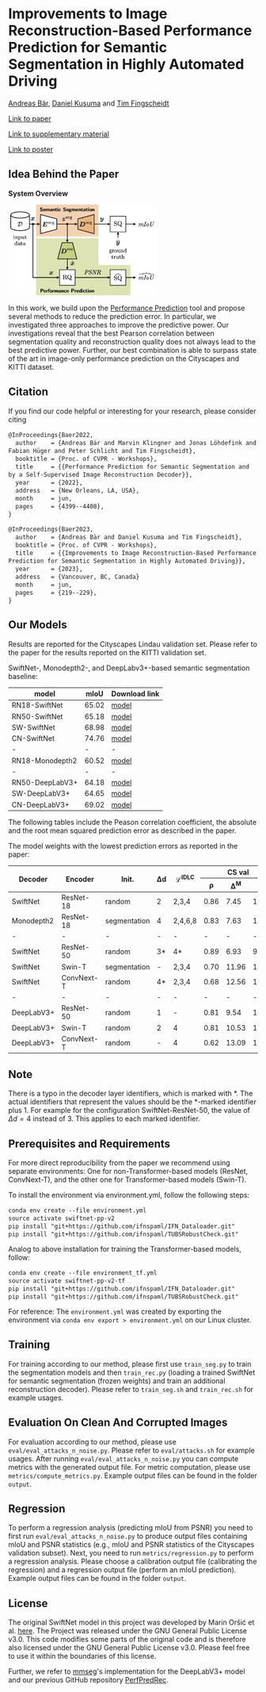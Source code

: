 # Improvements to Image Reconstruction-Based Performance Prediction for Semantic Segmentation in Highly Automated Driving
[Andreas Bär](https://andrbaer.github.io/), [Daniel Kusuma](https://github.com/ksmdnl) and [Tim Fingscheidt](https://www.tu-braunschweig.de/en/ifn/institute/team/sv/fingscheidt)

[Link to paper]()

[Link to supplementary material]()

[Link to poster]()

## Idea Behind the Paper
**System Overview**

<img src="performance_prediction.png" width="300">

In this work, we build upon 
the [Performance Prediction](https://openaccess.thecvf.com/content/CVPR2022W/WAD/papers/Bar_Performance_Prediction_for_Semantic_Segmentation_by_a_Self-Supervised_Image_Reconstruction_CVPRW_2022_paper.pdf) tool
 and propose several methods to reduce the prediction error.
In particular, we investigated three approaches to improve the predictive power.
Our investigations reveal that the best Pearson correlation between segmentation quality and reconstruction quality does not always lead to the best predictive power. Further, our best combination is able to surpass state of the art in image-only performance prediction on the Cityscapes and KITTI dataset.

## Citation
If you find our code helpful or interesting for your research, please consider citing
```
@InProceedings{Baer2022,
  author    = {Andreas Bär and Marvin Klingner and Jonas Löhdefink and Fabian Hüger and Peter Schlicht and Tim Fingscheidt},
  booktitle = {Proc. of CVPR - Workshops},
  title     = {{Performance Prediction for Semantic Segmentation and by a Self-Supervised Image Reconstruction Decoder}},
  year      = {2022},
  address   = {New Orleans, LA, USA},
  month     = jun,
  pages     = {4399--4408},
}
```
```
@InProceedings{Baer2023,
  author    = {Andreas Bär and Daniel Kusuma and Tim Fingscheidt},
  booktitle = {Proc. of CVPR - Workshops},
  title     = {{Improvements to Image Reconstruction-Based Performance Prediction for Semantic Segmentation in Highly Automated Driving}},
  year      = {2023},
  address   = {Vancouver, BC, Canada}
  month     = jun,
  pages     = {219--229},
}
```

## Our Models
Results are reported for the Cityscapes Lindau validation set. Please refer to the paper for the results reported on the KITTI validation set.

SwiftNet-, Monodepth2-, and DeepLabv3+-based semantic segmentation baseline:

model | mIoU  | Download link |
------|-------|---------------|
RN18-SwiftNet| 65.02 | [model](https://drive.google.com/drive/folders/1m433jSb2A5AVXrEBE7UUMp79mkExhHn1?usp=share_link)     |
RN50-SwiftNet| 65.18 | [model](https://drive.google.com/drive/folders/1-spTAIv74z5enF78pT1ypAadrA30EtNG) |
SW-SwiftNet| 68.98 |[model](https://drive.google.com/drive/folders/1-spTAIv74z5enF78pT1ypAadrA30EtNG) |
CN-SwiftNet| 74.76 |[model](https://drive.google.com/drive/folders/1-spTAIv74z5enF78pT1ypAadrA30EtNG) |
-|-|-
RN18-Monodepth2| 60.52 | [model](https://drive.google.com/drive/folders/1kGBuV4xeAGahfEHOHlpek6C-PDRNSb0x) |
-|-|-
RN50-DeepLabV3+ | 64.18 | [model](https://drive.google.com/drive/folders/15CgYJZxSYAt1vfG5WcaN4OQ2krt52WXJ) |
SW-DeepLabV3+ | 64.65 | [model](https://drive.google.com/drive/folders/15CgYJZxSYAt1vfG5WcaN4OQ2krt52WXJ) |
CN-DeepLabV3+ | 69.02 | [model](https://drive.google.com/drive/folders/15CgYJZxSYAt1vfG5WcaN4OQ2krt52WXJ) |


The following tables include the Peason correlation coefficient, the absolute and the root mean squared prediction error as described in the paper.

The model weights with the lowest prediction errors as reported in the paper:

<table class="tg">
<thead>
  <tr>
    <th class="tg-0pky" rowspan="2">Decoder</th>
    <th class="tg-0pky" rowspan="2">Encoder</th>
    <th class="tg-0pky" rowspan="2">Init.</th>
    <th class="tg-0pky" rowspan="2">&Delta;d</th>
    <th class="tg-0pky" rowspan="2">&Laplacetrf;<sup>IDLC</sup></th>
    <th class="tg-0pky" colspan="3">CS val</th>
    <th class="tg-0pky" colspan="3">KIT val</th>
    <th class="tg-0pky" rowspan="2">Download link</th>
  </tr>
  <tr>
    <th class="tg-0pky">&rho;</th>
    <th class="tg-0pky">&Delta;<sup>M</sup></th>
    <th class="tg-0pky">&Delta;<sup>R</sup></th>
    <th class="tg-0pky">&rho;</th>
    <th class="tg-0pky">&Delta;<sup>M</sup></th>
    <th class="tg-0pky">&Delta;<sup>R</sup></th>
  </tr>
</thead>
<tbody>
  <tr>
    <td class="tg-0pky">SwiftNet</td>
    <td class="tg-0pky">ResNet-18</td>
    <td class="tg-0pky">random</td>
    <td class="tg-0pky">2</td>
    <td class="tg-0pky">2,3,4</td>
    <td class="tg-0pky">0.86</td>
    <td class="tg-0pky">7.45</td>
    <td class="tg-0pky">10.40</td>
    <td class="tg-0pky">0.78</td>
    <td class="tg-0pky">7.12</td>
    <td class="tg-0pky">9.03</td>
    <td class="tg-0pky"><a href="https://drive.google.com/drive/folders/1-spTAIv74z5enF78pT1ypAadrA30EtNG">model</a></td>
  </tr>
  <tr>
    <td class="tg-0pky">Monodepth2</td>
    <td class="tg-0pky">ResNet-18</td>
    <td class="tg-0pky">segmentation</td>
    <td class="tg-0pky">4</td>
    <td class="tg-0pky">2,4,6,8</td>
    <td class="tg-0pky">0.83</td>
    <td class="tg-0pky">7.63</td>
    <td class="tg-0pky">10.37</td>
    <td class="tg-0pky">0.72</td>
    <td class="tg-0pky">7.09</td>
    <td class="tg-0pky">8.73</td>
    <td class="tg-0pky"><a href="https://drive.google.com/drive/folders/1BjBt_6V0aq7Iji-v2h5PAO-txB8gf4Gb">model</a></td>
  </tr>
  <tr>
    <td class="tg-0pky">-</td>
    <td class="tg-0pky">-</td>
    <td class="tg-0pky">-</td>
    <td class="tg-0pky">-</td>
    <td class="tg-0pky">-</td>
    <td class="tg-0pky">-</td>
    <td class="tg-0pky">-</td>
    <td class="tg-0pky">-</td>
    <td class="tg-0pky">-</td>
    <td class="tg-0pky">-</td>
    <td class="tg-0pky">-</td>
    <td class="tg-0pky">-</td>
  </tr>
  <tr>
    <td class="tg-0pky">SwiftNet</td>
    <td class="tg-0pky">ResNet-50</td>
    <td class="tg-0pky">random</td>
    <td class="tg-0pky">3*</td>
    <td class="tg-0pky">4*</td>
    <td class="tg-0pky">0.89</td>
    <td class="tg-0pky">6.93</td>
    <td class="tg-0pky">9.97</td>
    <td class="tg-0pky">0.75</td>
    <td class="tg-0pky">6.25</td>
    <td class="tg-0pky">8.09</td>
    <td class="tg-0pky"><a href="https://drive.google.com/drive/folders/1-spTAIv74z5enF78pT1ypAadrA30EtNG">model</a></td>
  </tr>
  <tr>
    <td class="tg-0pky">SwiftNet</td>
    <td class="tg-0pky">Swin-T</td>
    <td class="tg-0pky">segmentation</td>
    <td class="tg-0pky">-</td>
    <td class="tg-0pky">2,3,4</td>
    <td class="tg-0pky">0.70</td>
    <td class="tg-0pky">11.96</td>
    <td class="tg-0pky">14.64</td>
    <td class="tg-0pky">0.59</td>
    <td class="tg-0pky">9.59</td>
    <td class="tg-0pky">11.84</td>
    <td class="tg-0pky"><a href="https://drive.google.com/drive/folders/1-spTAIv74z5enF78pT1ypAadrA30EtNG">model</a></td>
  </tr>
  <tr>
    <td class="tg-0pky">SwiftNet</td>
    <td class="tg-0pky">ConvNext-T</td>
    <td class="tg-0pky">random</td>
    <td class="tg-0pky">4*</td>
    <td class="tg-0pky">2,3,4</td>
    <td class="tg-0pky">0.68</td>
    <td class="tg-0pky">12.56</td>
    <td class="tg-0pky">16.18</td>
    <td class="tg-0pky">0.66</td>
    <td class="tg-0pky">9.15</td>
    <td class="tg-0pky">11.85</td>
    <td class="tg-0pky"><a href="https://drive.google.com/drive/folders/1-spTAIv74z5enF78pT1ypAadrA30EtNG">model</a></td>
  </tr>
  <tr>
    <td class="tg-0pky">-</td>
    <td class="tg-0pky">-</td>
    <td class="tg-0pky">-</td>
    <td class="tg-0pky">-</td>
    <td class="tg-0pky">-</td>
    <td class="tg-0pky">-</td>
    <td class="tg-0pky">-</td>
    <td class="tg-0pky">-</td>
    <td class="tg-0pky">-</td>
    <td class="tg-0pky">-</td>
    <td class="tg-0pky">-</td>
    <td class="tg-0pky">-</td>
  </tr>
  <tr>
    <td class="tg-0pky">DeepLabV3+</td>
    <td class="tg-0pky">ResNet-50</td>
    <td class="tg-0pky">random</td>
    <td class="tg-0pky">1</td>
    <td class="tg-0pky">-</td>
    <td class="tg-0pky">0.81</td>
    <td class="tg-0pky">9.54</td>
    <td class="tg-0pky">12.44</td>
    <td class="tg-0pky">0.74</td>
    <td class="tg-0pky">7.84 </td>
    <td class="tg-0pky">9.60</td>
    <td class="tg-0pky"><a href="https://drive.google.com/drive/folders/1BRahQRNU6OEwmCXCxg0eXi0sBmaBi7RE">model</a></td>
  </tr>
  <tr>
    <td class="tg-0pky">DeepLabV3+</td>
    <td class="tg-0pky">Swin-T</td>
    <td class="tg-0pky">random</td>
    <td class="tg-0pky">2</td>
    <td class="tg-0pky">4</td>
    <td class="tg-0pky">0.81</td>
    <td class="tg-0pky">10.53</td>
    <td class="tg-0pky">13.29</td>
    <td class="tg-0pky">0.76</td>
    <td class="tg-0pky">9.41</td>
    <td class="tg-0pky">11.50</td>
    <td class="tg-0pky"><a href="https://drive.google.com/drive/folders/1BRahQRNU6OEwmCXCxg0eXi0sBmaBi7RE">model</a></td>
  </tr>
  <tr>
    <td class="tg-0pky">DeepLabV3+</td>
    <td class="tg-0pky">ConvNext-T</td>
    <td class="tg-0pky">random</td>
    <td class="tg-0pky">-</td>
    <td class="tg-0pky">4</td>
    <td class="tg-0pky">0.62</td>
    <td class="tg-0pky">13.09</td>
    <td class="tg-0pky">16.24</td>
    <td class="tg-0pky">0.50</td>
    <td class="tg-0pky">12.12</td>
    <td class="tg-0pky">14.71</td>
    <td class="tg-0pky"><a href="https://drive.google.com/drive/folders/1BRahQRNU6OEwmCXCxg0eXi0sBmaBi7RE">model</a></td>
  </tr>
</tbody>
</table>

## Note
There is a typo in the decoder layer identifiers, which is marked with *. The actual identifiers that represent the values should be the *-marked identifier plus 1. For example for the configuration SwiftNet-ResNet-50, the value of $\Delta d = 4$ instead of 3. This applies to each marked identifier.

## Prerequisites and Requirements
<!-- NOTE: - two environments, one for all models without Swin-T, and one for Swin-T based models -->

For more direct reproducibility from the paper we recommend using separate environments: One for non-Transformer-based models (ResNet, ConvNext-T), and the other one for Transformer-based models (Swin-T).

<!-- To install the environment from scratch, follow the following steps:
```
conda create --name swiftnet-pp-v2 python=3.7.12
source activate swiftnet-pp-v2
conda install pytorch=1.10.2 torchvision=0.11.3 torchaudio=0.10.2 cudatoolkit=10.2 -c pytorch
conda install matplotlib=3.2.2 scipy=1.7.3 scikit-image=0.19.3 numba=0.55.1
conda install -c conda-forge wand=0.6.5
pip install opencv-python==4.5.5.62
pip install "git+https://github.com/ifnspaml/IFN_Dataloader.git"
pip install "git+https://github.com/ifnspaml/TUBSRobustCheck.git"
``` -->

To install the environment via environment.yml, follow the following steps:
```
conda env create --file environment.yml
source activate swiftnet-pp-v2
pip install "git+https://github.com/ifnspaml/IFN_Dataloader.git"
pip install "git+https://github.com/ifnspaml/TUBSRobustCheck.git"
```
Analog to above installation for training the Transformer-based models, follow:
```
conda env create --file environment_tf.yml
source activate swiftnet-pp-v2-tf
pip install "git+https://github.com/ifnspaml/IFN_Dataloader.git"
pip install "git+https://github.com/ifnspaml/TUBSRobustCheck.git"
```

For reference: The `environment.yml` was created by exporting the environment via `conda env export > environment.yml` on our Linux cluster.

## Training
For training according to our method, please first use `train_seg.py` to train the segmentation models and then `train_rec.py` (loading a trained SwiftNet for semantic segmentation (frozen weights) and train an additional reconstruction decoder). Please refer to `train_seg.sh` and `train_rec.sh` for example usages.

## Evaluation On Clean And Corrupted Images
For evaluation according to our method, please use `eval/eval_attacks_n_noise.py`. Please refer to `eval/attacks.sh` for example usages.
After running `eval/eval_attacks_n_noise.py` you can compute metrics with the generated output file.
For metric computation, please use `metrics/compute_metrics.py`.
Example output files can be found in the folder `output`.

## Regression
To perform a regression analysis (predicting mIoU from PSNR) you need to first run `eval/eval_attacks_n_noise.py` to produce output files containing mIoU and PSNR statistics (e.g., mIoU and PSNR statistics of the Cityscapes validation subset).
Next, you need to run `metrics/regression.py` to perform a regression analysis.
Please choose a calibration output file (calibrating the regression) and a regression output file (perform an mIoU prediction).
Example output files can be found in the folder `output`.

## License
The original SwiftNet model in this project was developed by Marin Oršić et al. [here](https://github.com/orsic/swiftnet).
The Project was released under the GNU General Public License v3.0. This code modifies some parts of the original code and
is therefore also licensed under the GNU General Public License v3.0. Please feel free to use it within the boundaries of this license.

Further, we refer to [mmseg](https://github.com/open-mmlab/mmsegmentation)'s implementation for the DeepLabV3+ model and our previous GitHub repository [PerfPredRec](https://github.com/ifnspaml/PerfPredRec).
